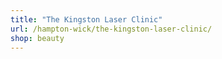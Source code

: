 ```yaml
---
title: "The Kingston Laser Clinic"
url: /hampton-wick/the-kingston-laser-clinic/
shop: beauty
---
```

